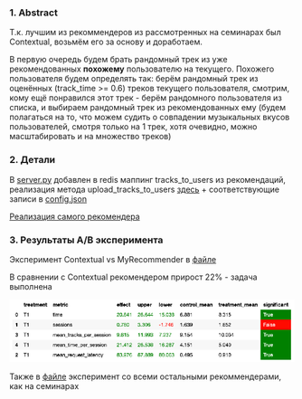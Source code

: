 
### 1. Abstract

Т.к. лучшим из рекоммендеров из рассмотренных на семинарах был Contextual, возьмём его за основу и доработаем.

В первую очередь будем брать рандомный трек из уже рекомендованных **похожему** пользователю на текущего.
Похожего пользователя будем определять так: берём рандомный трек из оценённых (track_time >= 0.6) треков текущего пользователя, смотрим, кому ещё понравился этот трек - берём рандомного пользователя из списка, и выбираем рандомный трек из рекомендованных ему (будем полагаться на то, что можем судить о совпадении музыкальных вкусов пользователей, смотря только на 1 трек, хотя очевидно, можно масштабировать и на множество треков)


### 2. Детали
В [server.py](./botify/botify/server.py#L37) добавлен в redis маппинг tracks_to_users из рекомендаций, реализация метода upload_tracks_to_users [здесь](./botify/botify/track.py#L109) + соответствующие записи в [config.json](./botify/botify/config.json#L17)

[Реализация самого рекомендера](./botify/botify/recommenders/myRecommender.py)


### 3. Результаты A/B эксперимента

Эксперимент Contextual vs MyRecommender в [файле](./jupyter/Week1Seminar.ipynb)

В сравнении с Contextual рекомендером прирост 22% - задача выполнена

![img.png](img.png)

Также в [файле](./jupyter/MyRecommenderVsOthers.ipynb) эксперимент со всеми остальными рекоммендерами, как на семинарах
